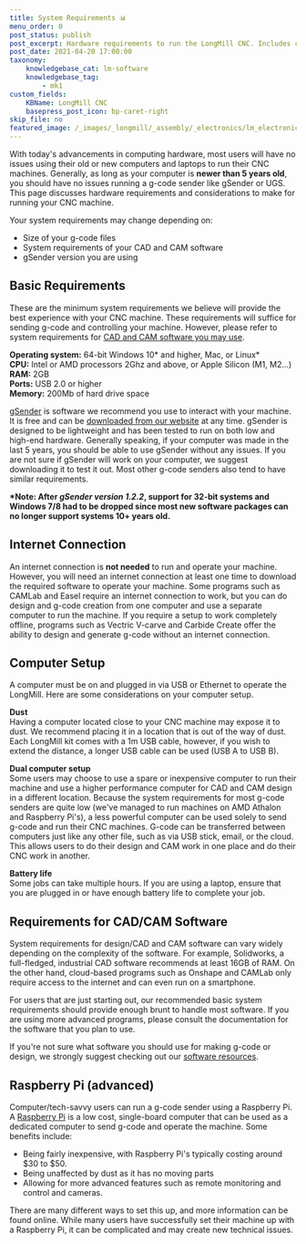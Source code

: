 ```yaml
---
title: System Requirements 📊
menu_order: 0
post_status: publish
post_excerpt: Hardware requirements to run the LongMill CNC. Includes computer specifications, internet access and considerations for running CAD/CAM software.
post_date: 2021-04-20 17:00:00
taxonomy:
    knowledgebase_cat: lm-software
    knowledgebase_tag:
        - mk1
custom_fields:
    KBName: LongMill CNC
    basepress_post_icon: bp-caret-right
skip_file: no
featured_image: /_images/_longmill/_assembly/_electronics/lm_electronics_p14.JPG
---
```


With today's advancements in computing hardware, most users will have no issues using their old or new computers and laptops to run their CNC machines. Generally, as long as your computer is **newer than 5 years old**, you should have no issues running a g-code sender like gSender or UGS. This page discusses hardware requirements and considerations to make for running your CNC machine.

Your system requirements may change depending on:

<ul>
  <li>Size of your g-code files</li>
  <li>System requirements of your CAD and CAM software</li>
  <li>gSender version you are using</li>
</ul>

## Basic Requirements

These are the minimum system requirements we believe will provide the best experience with your CNC machine. These requirements will suffice for sending g-code and controlling your machine. However, please refer to system requirements for [CAD and CAM software you may use](#requirements-for-cadcam-software).

**Operating system:** 64-bit Windows 10\* and higher, Mac, or Linux\*<br>
**CPU:** Intel or AMD processors 2Ghz and above, or Apple Silicon (M1, M2...)<br>
**RAM:** 2GB<br>
**Ports:** USB 2.0 or higher<br>
**Memory:** 200Mb of hard drive space

<a href="https://resources.sienci.com/view/gs-installation/">gSender</a> is software we recommend you use to interact with your machine. It is free and can be <a href="https://sienci.com/gsender/">downloaded from our website</a> at any time. gSender is designed to be lightweight and has been tested to run on both low and high-end hardware. Generally speaking, if your computer was made in the last 5 years, you should be able to use gSender without any issues. If you are not sure if gSender will work on your computer, we suggest downloading it to test it out. Most other g-code senders also tend to have similar requirements.

<strong>*Note: After <em>gSender version 1.2.2</em>, support for 32-bit systems and Windows 7/8 had to be dropped since most new software packages can no longer support systems 10+ years old.</strong>

## Internet Connection

An internet connection is **not needed** to run and operate your machine. However, you will need an internet connection at least one time to download the required software to operate your machine. Some programs such as CAMLab and Easel require an internet connection to work, but you can do design and g-code creation from one computer and use a separate computer to run the machine. If you require a setup to work completely offline, programs such as Vectric V-carve and Carbide Create offer the ability to design and generate g-code without an internet connection.

## Computer Setup

A computer must be on and plugged in via USB or Ethernet to operate the LongMill. Here are some considerations on your computer setup.

<b>Dust</b><br>
Having a computer located close to your CNC machine may expose it to dust. We recommend placing it in a location that is out of the way of dust. Each LongMill kit comes with a 1m USB cable, however, if you wish to extend the distance, a longer USB cable can be used (USB A to USB B).

<b>Dual computer setup</b><br>
Some users may choose to use a spare or inexpensive computer to run their machine and use a higher performance computer for CAD and CAM design in a different location. Because the system requirements for most g-code senders are quite low (we've managed to run machines on AMD Athalon and Raspberry Pi's), a less powerful computer can be used solely to send g-code and run their CNC machines. G-code can be transferred between computers just like any other file, such as via USB stick, email, or the cloud. This allows users to do their design and CAM work in one place and do their CNC work in another.

<b>Battery life</b><br>
Some jobs can take multiple hours. If you are using a laptop, ensure that you are plugged in or have enough battery life to complete your job.

## Requirements for CAD/CAM Software

System requirements for design/CAD and CAM software can vary widely depending on the complexity of the software. For example, Solidworks, a full-fledged, industrial CAD software recommends at least 16GB of RAM. On the other hand, cloud-based programs such as Onshape and CAMLab only require access to the internet and can even run on a smartphone.

For users that are just starting out, our recommended basic system requirements should provide enough brunt to handle most software. If you are using more advanced programs, please consult the documentation for the software that you plan to use.

If you're not sure what software you should use for making g-code or design, we strongly suggest checking out our <a href="https://resources.sienci.com/view/lm-software-explained/">software resources</a>.

## Raspberry Pi (advanced)

Computer/tech-savvy users can run a g-code sender using a Raspberry Pi. A <a href="https://www.raspberrypi.org/">Raspberry Pi</a> is a low cost, single-board computer that can be used as a dedicated computer to send g-code and operate the machine. Some benefits include:

<ul>
  <li>Being fairly inexpensive, with Raspberry Pi's typically costing around $30 to $50.</li>
  <li>Being unaffected by dust as it has no moving parts</li>
  <li>Allowing for more advanced features such as remote monitoring and control and cameras.</li>
</ul>

There are many different ways to set this up, and more information can be found online. While many users have successfully set their machine up with a Raspberry Pi, it can be complicated and may create new technical issues.
